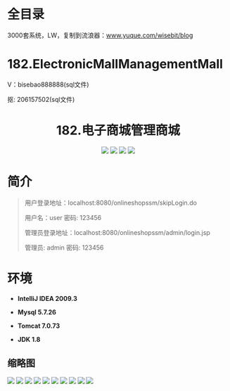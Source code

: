 # 全目录

3000套系统，LW，复制到流浪器：www.yuque.com/wisebit/blog

# 182.ElectronicMallManagementMall

<p>V：bisebao888888(sql文件)</p>
<p>抠: 206157502(sql文件)</p>

<p><h1 align="center">182.电子商城管理商城</h1></p>


<p align="center">
	<img src="https://img.shields.io/badge/jdk-1.8-orange.svg"/>
    <img src="https://img.shields.io/badge/spring-5.x-lightgrey.svg"/>
    <img src="https://img.shields.io/badge/springmvc-3.x-blue.svg"/>
    <img src="https://img.shields.io/badge/mybatis-5.x-yellow.svg"/>
</p>

# 简介
>
> 
>
> 用户登录地址：localhost:8080/onlineshopssm/skipLogin.do
>
> 用户名：user   密码: 123456
>
> 管理员登录地址：localhost:8080/onlineshopssm/admin/login.jsp
>
> 管理员: admin   密码: 123456
>

# 环境

- <b>IntelliJ IDEA 2009.3</b>

- <b>Mysql 5.7.26</b>

- <b>Tomcat 7.0.73</b>

- <b>JDK 1.8</b>




## 缩略图

![](https://bitwise.oss-cn-heyuan.aliyuncs.com/2024/9/10/34395697-3f68-493c-bf02-9bdbc5deede9.png)
![](https://bitwise.oss-cn-heyuan.aliyuncs.com/2024/9/10/b91e7889-3d14-4144-903d-1ebb17094ebb.png)
![](https://bitwise.oss-cn-heyuan.aliyuncs.com/2024/9/10/ee378722-e1aa-494a-938f-3ed82c3f6a05.png)
![](https://bitwise.oss-cn-heyuan.aliyuncs.com/2024/9/10/05b248ae-69f4-471d-b4aa-6ce8b7d665de.png)
![](https://bitwise.oss-cn-heyuan.aliyuncs.com/2024/9/10/b110b560-48fb-468f-82d5-336fa4493d58.png)
![](https://bitwise.oss-cn-heyuan.aliyuncs.com/2024/9/10/e7bcaffe-ca12-4a25-a522-25a412f03da7.png)
![](https://bitwise.oss-cn-heyuan.aliyuncs.com/2024/9/10/85d6233a-c4e0-4035-9292-7cc72c39d676.png)
![](https://bitwise.oss-cn-heyuan.aliyuncs.com/2024/9/10/2b0faf52-9cf8-4798-9dd2-66a583b80f84.png)
![](https://bitwise.oss-cn-heyuan.aliyuncs.com/2024/9/10/c2a691d6-c0f2-4df6-8778-44a23907438f.png)
![](https://bitwise.oss-cn-heyuan.aliyuncs.com/2024/9/10/9471423a-1e71-47ea-bff4-2d40b97e8ee1.png)



